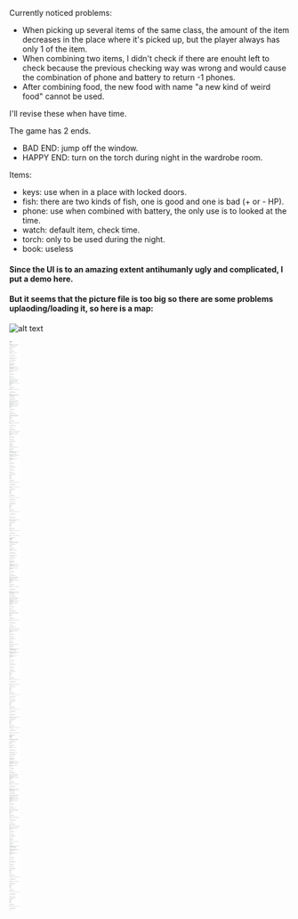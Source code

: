 Currently noticed problems:

- When picking up several items of the same class, the amount of the item decreases in the place where it's picked up, but the player always has only 1 of the item.
- When combining two items, I didn't check if there are enouht left to check because the previous checking way was wrong and would cause the combination of phone and battery to return -1 phones.
- After combining food, the new food with name "a new kind of weird food" cannot be used. 

I'll revise these when have time.


The game has 2 ends. 
- BAD END: jump off the window.
- HAPPY END: turn on the torch during night in the wardrobe room.

Items:
- keys: use when in a place with locked doors. 
- fish: there are two kinds of fish, one is good and one is bad (+ or - HP).
- phone: use when combined with battery, the only use is to looked at the time.
- watch: default item, check time.
- torch: only to be used during the night.
- book: useless

#### Since the UI is to an amazing extent antihumanly ugly and complicated, I put a demo here.
#### But it seems that the picture file is too big so there are some problems uplaoding/loading it, so here is a map:
![alt text](https://github.com/ningkko/dataStructure/blob/master/p5TextAdventureGame/map.jpeg)


![alt text](https://github.com/ningkko/dataStructure/blob/master/p5TextAdventureGame/demo.jpeg)

